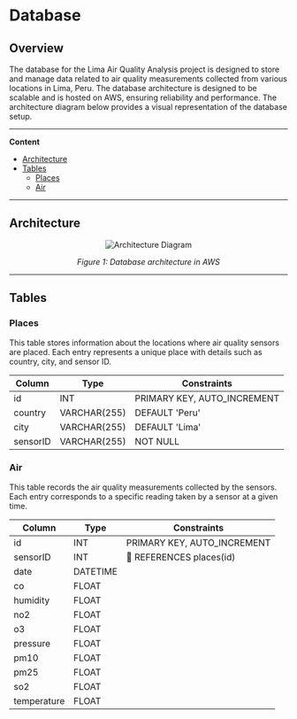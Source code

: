 # Database 

## Overview

The database for the Lima Air Quality Analysis project is designed to store and manage data related to air quality measurements collected from various locations in Lima, Peru. The database architecture is designed to be scalable and is hosted on AWS, ensuring reliability and performance. The architecture diagram below provides a visual representation of the database setup.

---

**Content**

- [Architecture](#architecture)
- [Tables](#tables)
    - [Places](#places-table)
    - [Air](#air)

---

## Architecture

<p align="center">
    <img src=https://github.com/user-attachments/assets/60f19eb5-52f6-48df-bb7c-4b623837d43b alt="Architecture Diagram">
</p>

<p align="center"><em>Figure 1: Database architecture in AWS</em></p>

---

## Tables

### Places

This table stores information about the locations where air quality sensors are placed. Each entry represents a unique place with details such as country, city, and sensor ID.

| Column    | Type         | Constraints                |
|-----------|--------------|----------------------------|
| id        | INT          | PRIMARY KEY, AUTO_INCREMENT|
| country   | VARCHAR(255) | DEFAULT 'Peru'             |
| city      | VARCHAR(255) | DEFAULT 'Lima'             |
| sensorID  | VARCHAR(255) | NOT NULL                   |

### Air

This table records the air quality measurements collected by the sensors. Each entry corresponds to a specific reading taken by a sensor at a given time.

| Column      | Type         | Constraints                |
|-------------|--------------|----------------------------|
| id          | INT          | PRIMARY KEY, AUTO_INCREMENT|
| sensorID    | INT          | 🔑 REFERENCES places(id)    |
| date        | DATETIME     |                            |
| co          | FLOAT        |                            |
| humidity    | FLOAT        |                            |
| no2         | FLOAT        |                            |
| o3          | FLOAT        |                            |
| pressure    | FLOAT        |                            |
| pm10        | FLOAT        |                            |
| pm25        | FLOAT        |                            |
| so2         | FLOAT        |                            |
| temperature | FLOAT        |                            |


